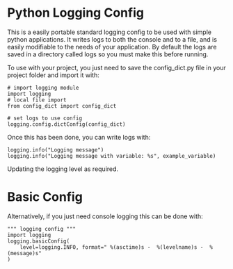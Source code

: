 # Python Logging Config

This is a easily portable standard logging config to be used with simple python applications. It writes logs to both the console and to a file, and is easily modifiable to the needs of your application. By default the logs are saved in a directory called logs so you must make this before running.

To use with your project, you just need to save the config_dict.py file in your project folder and import it with:

```
# import logging module
import logging
# local file import
from config_dict import config_dict

# set logs to use config
logging.config.dictConfig(config_dict)
```

Once this has been done, you can write logs with:

```
logging.info("Logging message")
logging.info("Logging message with variable: %s", example_variable)
```

Updating the logging level as required.

# Basic Config

Alternatively, if you just need console logging this can be done with:

```
""" logging config """
import logging
logging.basicConfig(
    level=logging.INFO, format=" %(asctime)s -  %(levelname)s -  %(message)s"
)
```
